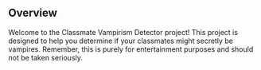 ## Overview

Welcome to the Classmate Vampirism Detector project! This project is designed to help you determine if your classmates might secretly be vampires. Remember, this is purely for entertainment purposes and should not be taken seriously.
